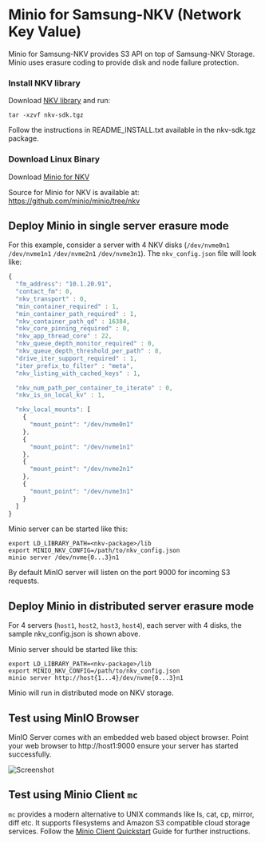 # Minio for Samsung-NKV (Network Key Value)

Minio for Samsung-NKV provides S3 API on top of Samsung-NKV Storage. Minio uses erasure coding to provide disk and node failure protection.

### Install NKV library

Download [NKV library](https://dl.minio.io/server/minio/labs/samsung/) and run:

```
tar -xzvf nkv-sdk.tgz
```

Follow the instructions in README_INSTALL.txt available in the nkv-sdk.tgz package.

### Download Linux Binary

Download [Minio for NKV](https://dl.minio.io/server/minio/labs/samsung/minio)

Source for Minio for NKV is available at: https://github.com/minio/minio/tree/nkv

## Deploy Minio in single server erasure mode

For this example, consider a server with 4 NKV disks (`/dev/nvme0n1` `/dev/nvme1n1` `/dev/nvme2n1` `/dev/nvme3n1`). The `nkv_config.json` file will look like:

```js
{
  "fm_address": "10.1.20.91",
  "contact_fm": 0,
  "nkv_transport" : 0,
  "min_container_required" : 1,
  "min_container_path_required" : 1,
  "nkv_container_path_qd" : 16384,
  "nkv_core_pinning_required" : 0,
  "nkv_app_thread_core" : 22,
  "nkv_queue_depth_monitor_required" : 0,
  "nkv_queue_depth_threshold_per_path" : 8,
  "drive_iter_support_required" : 1,
  "iter_prefix_to_filter" : "meta",
  "nkv_listing_with_cached_keys" : 1,

  "nkv_num_path_per_container_to_iterate" : 0,
  "nkv_is_on_local_kv" : 1,

  "nkv_local_mounts": [
    {
      "mount_point": "/dev/nvme0n1"
    },
    {
      "mount_point": "/dev/nvme1n1"
    },
    {
      "mount_point": "/dev/nvme2n1"
    },
    {
      "mount_point": "/dev/nvme3n1"
    }
  ]
}
```

Minio server can be started like this:
```
export LD_LIBRARY_PATH=<nkv-package>/lib
export MINIO_NKV_CONFIG=/path/to/nkv_config.json
minio server /dev/nvme{0...3}n1
```

By default MinIO server will listen on the port 9000 for incoming S3 requests.

## Deploy Minio in distributed server erasure mode

For 4 servers (`host1`, `host2`, `host3`, `host4`), each server with 4 disks, the sample nkv_config.json is shown above.

Minio server should be started like this:
```
export LD_LIBRARY_PATH=<nkv-package>/lib
export MINIO_NKV_CONFIG=/path/to/nkv_config.json
minio server http://host{1...4}/dev/nvme{0...3}n1
```

Minio will run in distributed mode on NKV storage.

## Test using MinIO Browser

MinIO Server comes with an embedded web based object browser. Point your web browser to http://host1:9000 ensure your server has started successfully.

![Screenshot](https://github.com/minio/minio/blob/master/docs/screenshots/minio-browser.png?raw=true)


## Test using Minio Client `mc`

`mc` provides a modern alternative to UNIX commands like ls, cat, cp, mirror, diff etc. It supports filesystems and Amazon S3 compatible cloud storage services. Follow the [Minio Client Quickstart](https://docs.min.io/docs/minio-client-quickstart-guide.html) Guide for further instructions.
